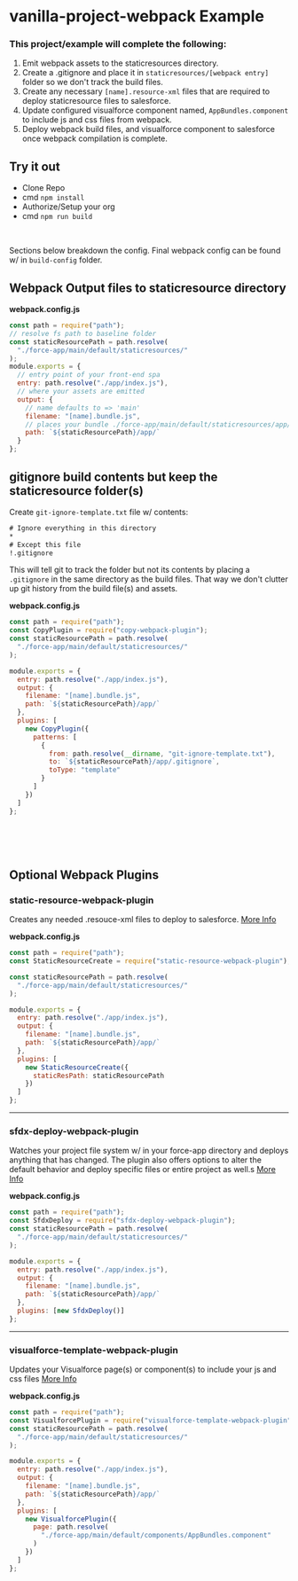 # vanilla-project-webpack Example

### This project/example will complete the following:

1. Emit webpack assets to the staticresources directory.
2. Create a .gitignore and place it in `staticresources/[webpack entry]` folder so we don't track the build files.
3. Create any necessary `[name].resource-xml` files that are required to deploy staticresource files to salesforce.
4. Update configured visualforce component named, `AppBundles.component` to include js and css files from webpack.
5. Deploy webpack build files, and visualforce component to salesforce once webpack compilation is complete.

## Try it out

- Clone Repo
- cmd `npm install`
- Authorize/Setup your org
- cmd `npm run build`

<br/>

Sections below breakdown the config.
Final webpack config can be found w/ in `build-config` folder.

## Webpack Output files to staticresource directory

**webpack.config.js**

```js
const path = require("path");
// resolve fs path to baseline folder
const staticResourcePath = path.resolve(
  "./force-app/main/default/staticresources/"
);
module.exports = {
  // entry point of your front-end spa
  entry: path.resolve("./app/index.js"),
  // where your assets are emitted
  output: {
    // name defaults to => 'main'
    filename: "[name].bundle.js",
    // places your bundle ./force-app/main/default/staticresources/app/...
    path: `${staticResourcePath}/app/`
  }
};
```

## gitignore build contents but keep the staticresource folder(s)

Create `git-ignore-template.txt` file w/ contents:

```txt
# Ignore everything in this directory
*
# Except this file
!.gitignore
```

This will tell git to track the folder but not its contents by placing a `.gitignore` in the same directory as the build files. That way we don't clutter up git history from the build file(s) and assets.

**webpack.config.js**

```js
const path = require("path");
const CopyPlugin = require("copy-webpack-plugin");
const staticResourcePath = path.resolve(
  "./force-app/main/default/staticresources/"
);

module.exports = {
  entry: path.resolve("./app/index.js"),
  output: {
    filename: "[name].bundle.js",
    path: `${staticResourcePath}/app/`
  },
  plugins: [
    new CopyPlugin({
      patterns: [
        {
          from: path.resolve(__dirname, "git-ignore-template.txt"),
          to: `${staticResourcePath}/app/.gitignore`,
          toType: "template"
        }
      ]
    })
  ]
};
```

<br/><br/><br/>

## Optional Webpack Plugins

### static-resource-webpack-plugin

Creates any needed .resouce-xml files to deploy to salesforce. [More Info](https://github.com/mjyocca/static-resource-webpack-plugin#readme)

**webpack.config.js**

```js
const path = require("path");
const StaticResourceCreate = require("static-resource-webpack-plugin");

const staticResourcePath = path.resolve(
  "./force-app/main/default/staticresources/"
);

module.exports = {
  entry: path.resolve("./app/index.js"),
  output: {
    filename: "[name].bundle.js",
    path: `${staticResourcePath}/app/`
  },
  plugins: [
    new StaticResourceCreate({
      staticResPath: staticResourcePath
    })
  ]
};
```

<hr/>

### sfdx-deploy-webpack-plugin

Watches your project file system w/ in your force-app directory and deploys anything that has changed. The plugin also offers options to alter the default behavior and deploy specific files or entire project as well.s [More Info](https://github.com/mjyocca/sfdx-deploy-webpack-plugin)

**webpack.config.js**

```js
const path = require("path");
const SfdxDeploy = require("sfdx-deploy-webpack-plugin");
const staticResourcePath = path.resolve(
  "./force-app/main/default/staticresources/"
);

module.exports = {
  entry: path.resolve("./app/index.js"),
  output: {
    filename: "[name].bundle.js",
    path: `${staticResourcePath}/app/`
  },
  plugins: [new SfdxDeploy()]
};
```

<hr>

### visualforce-template-webpack-plugin

Updates your Visualforce page(s) or component(s) to include your js and css files [More Info](https://github.com/mjyocca/visualforce-template-webpack-plugin)

**webpack.config.js**

```js
const path = require("path");
const VisualforcePlugin = require("visualforce-template-webpack-plugin");
const staticResourcePath = path.resolve(
  "./force-app/main/default/staticresources/"
);

module.exports = {
  entry: path.resolve("./app/index.js"),
  output: {
    filename: "[name].bundle.js",
    path: `${staticResourcePath}/app/`
  },
  plugins: [
    new VisualforcePlugin({
      page: path.resolve(
        "./force-app/main/default/components/AppBundles.component"
      )
    })
  ]
};
```
